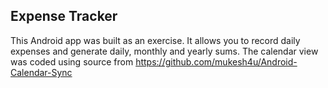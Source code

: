 Expense Tracker
-----------
This Android app was built as an exercise. It allows you to record daily expenses and  generate daily, monthly and yearly sums.
The calendar view was coded using source from https://github.com/mukesh4u/Android-Calendar-Sync